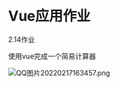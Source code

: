 # Vue应用作业

2.14作业

使用vue完成一个简易计算器

![QQ图片20220217163457.png](https://cdn.nlark.com/yuque/0/2022/png/23075474/1645086915477-2b0e2d7c-2071-4d84-8b3c-f5b90d02370f.png#clientId=u3bfeb7d7-b954-4&crop=0&crop=0&crop=1&crop=1&from=ui&id=u9d09fb0a&margin=%5Bobject%20Object%5D&name=QQ%E5%9B%BE%E7%89%8720220217163457.png&originHeight=195&originWidth=902&originalType=binary&ratio=1&rotation=0&showTitle=false&size=6991&status=done&style=none&taskId=u095063a4-8243-4f7f-953c-88f0bfc4fa9&title=)
